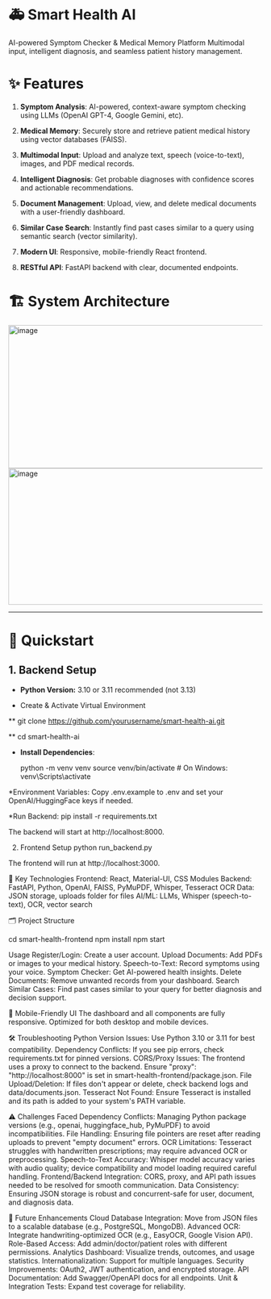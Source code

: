 # 🚑 Smart Health AI


AI-powered Symptom Checker & Medical Memory Platform
Multimodal input, intelligent diagnosis, and seamless patient history management.


# ✨ Features

1. **Symptom Analysis**: AI-powered, context-aware symptom checking using LLMs (OpenAI GPT-4, Google Gemini, etc).

2. **Medical Memory**: Securely store and retrieve patient medical history using vector databases (FAISS).

3. **Multimodal Input**: Upload and analyze text, speech (voice-to-text), images, and PDF medical records.

4. **Intelligent Diagnosis**: Get probable diagnoses with confidence scores and actionable recommendations.

5. **Document Management**: Upload, view, and delete medical documents with a user-friendly dashboard.

6. **Similar Case Search**: Instantly find past cases similar to a query using semantic search (vector similarity).

7. **Modern UI**:  Responsive, mobile-friendly React frontend.

8. **RESTful API**: FastAPI backend with clear, documented endpoints.


# 🏗️ System Architecture

<img width="915" height="284" alt="image" src="https://github.com/user-attachments/assets/2c18dcbc-898e-4385-9a3b-d8e75e4523b4" />

<img width="905" height="271" alt="image" src="https://github.com/user-attachments/assets/ba3699d1-445e-42e5-a60d-21af59e91d6e" />



---

# 🚀 Quickstart

## 1. Backend Setup

*  **Python Version:** 3.10 or 3.11 recommended (not 3.13)

*  Create & Activate Virtual Environment

  **   git clone https://github.com/yourusername/smart-health-ai.git
  
  **   cd smart-health-ai

* **Install Dependencies**:


   python -m venv venv
  source venv/bin/activate  # On Windows: venv\Scripts\activate

*Environment Variables:
Copy .env.example to .env and set your OpenAI/HuggingFace keys if needed.

*Run Backend:
  pip install -r requirements.txt

The backend will start at http://localhost:8000.

2. Frontend Setup
  python run_backend.py

The frontend will run at http://localhost:3000.

🧩 Key Technologies
Frontend: React, Material-UI, CSS Modules
Backend: FastAPI, Python, OpenAI, FAISS, PyMuPDF, Whisper, Tesseract OCR
Data: JSON storage, uploads folder for files
AI/ML: LLMs, Whisper (speech-to-text), OCR, vector search

🗂️ Project Structure

cd smart-health-frontend
npm install
npm start

 Usage
Register/Login: Create a user account.
Upload Documents: Add PDFs or images to your medical history.
Speech-to-Text: Record symptoms using your voice.
Symptom Checker: Get AI-powered health insights.
Delete Documents: Remove unwanted records from your dashboard.
Search Similar Cases: Find past cases similar to your query for better diagnosis and decision support.

📱 Mobile-Friendly UI
The dashboard and all components are fully responsive.
Optimized for both desktop and mobile devices.


🛠️ Troubleshooting
Python Version Issues:
Use Python 3.10 or 3.11 for best compatibility.
Dependency Conflicts:
If you see pip errors, check requirements.txt for pinned versions.
CORS/Proxy Issues:
The frontend uses a proxy to connect to the backend. Ensure "proxy": "http://localhost:8000" is set in smart-health-frontend/package.json.
File Upload/Deletion:
If files don't appear or delete, check backend logs and data/documents.json.
Tesseract Not Found:
Ensure Tesseract is installed and its path is added to your system's PATH variable.


⚠️ Challenges Faced
Dependency Conflicts:
Managing Python package versions (e.g., openai, huggingface_hub, PyMuPDF) to avoid incompatibilities.
File Handling:
Ensuring file pointers are reset after reading uploads to prevent "empty document" errors.
OCR Limitations:
Tesseract struggles with handwritten prescriptions; may require advanced OCR or preprocessing.
Speech-to-Text Accuracy:
Whisper model accuracy varies with audio quality; device compatibility and model loading required careful handling.
Frontend/Backend Integration:
CORS, proxy, and API path issues needed to be resolved for smooth communication.
Data Consistency:
Ensuring JSON storage is robust and concurrent-safe for user, document, and diagnosis data.


🚀 Future Enhancements
Cloud Database Integration:
Move from JSON files to a scalable database (e.g., PostgreSQL, MongoDB).
Advanced OCR:
Integrate handwriting-optimized OCR (e.g., EasyOCR, Google Vision API).
Role-Based Access:
Add admin/doctor/patient roles with different permissions.
Analytics Dashboard:
Visualize trends, outcomes, and usage statistics.
Internationalization:
Support for multiple languages.
Security Improvements:
OAuth2, JWT authentication, and encrypted storage.
API Documentation:
Add Swagger/OpenAPI docs for all endpoints.
Unit & Integration Tests:
Expand test coverage for reliability.

